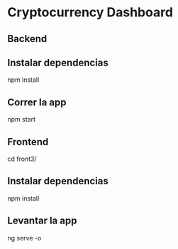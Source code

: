 # Cryptocurrency Dashboard

## Backend
## Instalar dependencias

npm install

## Correr la app

npm start

## Frontend

cd front3/

## Instalar dependencias

npm install

## Levantar la app

ng serve -o
